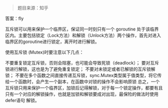 > 题目来源：知乎

答案：fly

互斥锁可以用来保护一个临界区，保证同一时刻只有一个 goroutine 处于该临界区内。主要包括锁定（Lock方法）和解锁（Unlock方法）两个操作，首先对进入临界区的goroutine进行锁定，离开时进行解锁。

使用互斥锁 (Mutex)时要注意以下几点：

不要重复锁定互斥锁，否则会阻塞，也可能会导致死锁（deadlock）；
要对互斥锁进行解锁，这也是为了避免重复锁定；
不要对未锁定或者已解锁的互斥锁解锁；
不要在多个函数之间直接传递互斥锁，sync.Mutex类型属于值类型，将它传给一个函数时，会产生一个副本，在函数中对锁的操作不会影响原锁
总之，一个互斥锁只用来保护一个临界区，加锁后记得解锁，对于每一个锁定操作，都要有且只有一个对应的解锁操作，也就是加锁和解锁要成对出现，最保险的做法时使用 defer语句 解锁。